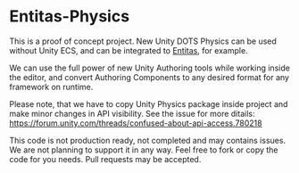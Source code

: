 # Entitas-Physics
 
This is a proof of concept project. New Unity DOTS Physics can be used without Unity ECS, and can be integrated to [Entitas](https://github.com/sschmid/Entitas-CSharp), for example.

We can use the full power of new Unity Authoring tools while working inside the editor, and convert Authoring Components to any desired format for any framework on runtime.

Please note, that we have to copy Unity Physics package inside project and make minor changes in API visibility. See the issue for more ditails: https://forum.unity.com/threads/confused-about-api-access.780218

This code is not production ready, not completed and may contains issues. We are not planning to support it in any way.
Feel free to fork or copy the code for you needs.
Pull requests may be accepted.